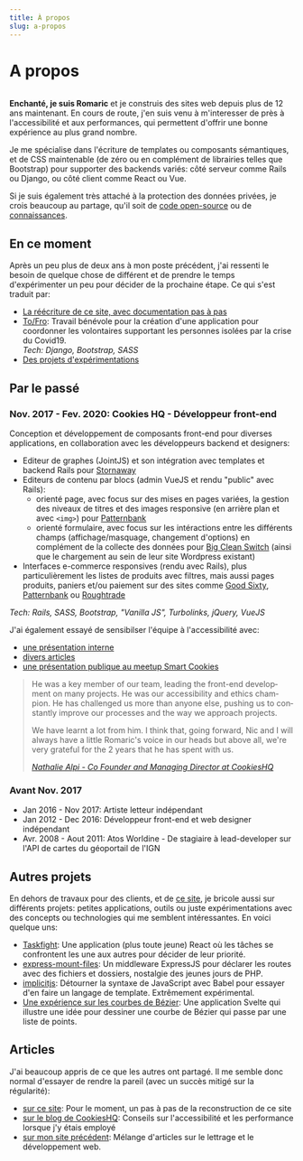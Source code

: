 ```yaml
---
title: À propos
slug: a-propos
---
```

A propos
===

<div>

<img src="/media/me.png" alt="" class="avatar" role="presentation">

**Enchanté, je suis Romaric** et je construis des sites web depuis plus de 12 ans maintenant. En cours de route, j'en suis venu à m'interesser de près à l'accessibilité et aux performances, qui permettent d'offrir une bonne expérience au plus grand nombre.

Je me spécialise dans l'écriture de templates ou composants sémantiques, et de CSS maintenable (de zéro ou en complément de librairies telles que Bootstrap) pour supporter des backends variés: côté serveur comme Rails ou Django, ou côté client comme React ou Vue.

</div>

Si je suis également très attaché à la protection des données privées, je crois beaucoup au partage, qu'il soit de [code open-source][github-profile] ou de [connaissances](#articles).

En ce moment
---

Après un peu plus de deux ans à mon poste précédent, j'ai ressenti le besoin de quelque chose de différent et de prendre le temps d'expérimenter un peu pour décider de la prochaine étape. Ce qui s'est traduit par:

- [La réécriture de ce site, avec documentation pas à pas](/fr/posts/)
- [To/Fro][to-fro]: Travail bénévole pour la création d'une application pour coordonner les volontaires supportant les personnes isolées par la crise du Covid19.<br>
*Tech: Django, Bootstrap, SASS*
- [Des projets d'expérimentations](#autres-projets)

Par le passé
---

### Nov. 2017 - Fev. 2020: Cookies HQ - Développeur front-end

Conception et développement de composants front-end pour diverses applications, en collaboration avec les développeurs backend et designers:

- Editeur de graphes (JointJS) et son intégration avec templates et backend Rails pour <a href="https://stornaway.io" hreflang="en" lang="en">Stornaway</a>
- Editeurs de contenu par blocs (admin VueJS et rendu "public" avec Rails):
  - orienté page, avec focus sur des mises en pages variées, la gestion des niveaux de titres et des images responsive (en arrière plan et avec `<img>`) pour <a href="https://patternbank.com" hreflang="en" lang="en">Patternbank</a>
  - orienté formulaire, avec focus sur les intéractions entre les différents champs (affichage/masquage, changement d'options) en complément de la collecte des données pour <a href="https://bigcleanswitch.org" hreflang="en" lang="en">Big Clean Switch</a> (ainsi que le chargement au sein de leur site Wordpress existant)
- Interfaces e-commerce responsives (rendu avec Rails), plus particulièrement les listes de produits avec filtres, mais aussi pages produits, paniers et/ou paiement sur des sites comme <a href="https://www.goodsixty.co.uk/retailers/bristol/115-earthcake" hreflang="en" lang="en">Good Sixty</a>, <a href="https://patternbank.com/studio" hreflang="en" lang="en">Patternbank</a> ou <a href="https://www.roughtrade.com/gb/s" hreflang="en" lang="en">Roughtrade</a>

*Tech: Rails, SASS, Bootstrap, "Vanilla JS", Turbolinks, jQuery, VueJS*

J'ai également essayé de sensibilser l'équipe à l'accessibilité avec:

- <a href="https://www.cookieshq.co.uk/posts/building-accessible-websites-is-a-job-for-the-whole-team" hreflang="en">une présentation interne</a>
- <a href="https://www.cookieshq.co.uk/posts/author/romaric" hreflang="en">divers articles</a>
- <a href="https://www.meetup.com/Smart-Cookies-Bristol/events/264888812/" hreflang="en">une présentation publique au meetup Smart Cookies</a>

<blockquote lang="en">

He was a key member of our team, leading the front-end development on many projects. He was our accessibility and ethics champion. He has challenged us more than anyone else, pushing us to constantly improve our processes and the way we approach projects.

We have learnt a lot from him. I think that, going forward, Nic and I will always have a little Romaric's voice in our heads but above all, we're very grateful for the 2 years that he has spent with us.

<cite><a href="https://www.linkedin.com/feed/update/urn%3Ali%3Aactivity%3A6638408058257055744/">Nathalie Alpi - Co Founder and Managing Director at CookiesHQ</a></cite>

</blockquote>

### Avant Nov. 2017

- Jan 2016 - Nov 2017: Artiste letteur indépendant
- Jan 2012 - Dec 2016: Développeur front-end et web designer indépendant
- Avr. 2008 - Aout 2011: Atos Worldine - De stagiaire à lead-developer sur l'API de cartes du géoportail de l'IGN

Autres projets
---

En dehors de travaux pour des clients, et de [ce site][romaricpascal.is], je bricole aussi sur différents projets: petites applications, outils ou juste expérimentations avec des concepts ou technologies qui me semblent intéressantes. En voici quelque uns:

- <a href="https://taskfight.romaricpascal.com" hreflang="en">Taskfight</a>: Une application (plus toute jeune) React où les tâches se confrontent les une aux autres pour décider de leur priorité.
- <a href="https://github.com/rhumaric/express-mount-files" hreflang="en">express-mount-files</a>: Un middleware ExpressJS pour déclarer les routes avec des fichiers et dossiers, nostalgie des jeunes jours de PHP.
- <a href="https://github.com/rhumaric/implicitjs" hreflang="en">implicitjs</a>: Détourner la syntaxe de JavaScript avec Babel pour essayer d'en faire un langage de template. Extrêmement expérimental.
- <a href="https://github.com/rhumaric/bezier-spline-experiment" hreflang="en">Une expérience sur les courbes de Bézier</a>: Une application Svelte qui illustre une idée pour dessiner une courbe de Bézier qui passe par une liste de points.

Articles
---

J'ai beaucoup appris de ce que les autres ont partagé. Il me semble donc normal d'essayer de rendre la pareil (avec un succès mitigé sur la régularité):

- [sur ce site](/fr/posts/): Pour le moment, un pas à pas de la reconstruction de ce site
- <a href="https://www.cookieshq.co.uk/posts/author/romaric" hreflang="en">sur le blog de CookiesHQ</a>: Conseils sur l'accessibilité et les performance lorsque j'y étais employé
- <a href="https://old.romaricpascal.is/writing-about/">sur mon site précédent</a>: Mélange d'articles sur le lettrage et le développement web.

[github-profile]: https://github.com/rhumaric/
[to-fro]: https://github.com/cgillions/to-fro/
[romaricpascal.is]: https://github.com/rhumaric/romaricpascal.is
